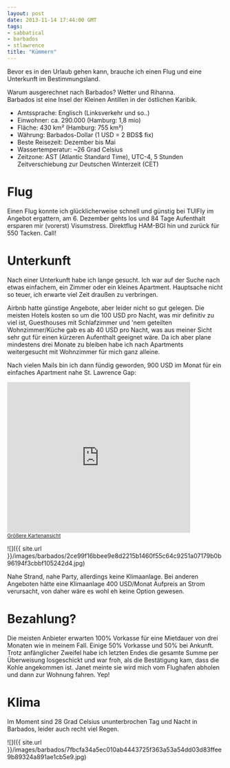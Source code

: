 ```yaml
---
layout: post
date: 2013-11-14 17:44:00 GMT
tags:
- sabbatical
- barbados
- stlawrence
title: "Kümmern"
---
```

Bevor es in den Urlaub gehen kann, brauche ich einen Flug und eine Unterkunft im Bestimmungsland.

Warum ausgerechnet nach Barbados? Wetter und Rihanna.  
Barbados ist eine Insel der Kleinen Antillen in der östlichen Karibik.

- Amtssprache: Englisch (Linksverkehr und so..)
- Einwohner: ca. 290.000 (Hamburg: 1,8 mio)
- Fläche: 430 km² (Hamburg: 755 km²)
- Währung: Barbados-Dollar (1 USD = 2 BDS$ fix)
- Beste Reisezeit: Dezember bis Mai
- Wassertemperatur: ~26 Grad Celsius
- Zeitzone: AST (Atlantic Standard Time), UTC-4, 5 Stunden Zeitverschiebung zur Deutschen Winterzeit (CET)

# Flug

Einen Flug konnte ich glücklicherweise schnell und günstig bei TUIFly im Angebot ergattern, am 6. Dezember gehts los und 84 Tage Aufenthalt ersparen mir (vorerst) Visumstress. Direktflug HAM-BGI hin und zurück für 550 Tacken. Call!

# Unterkunft

Nach einer Unterkunft habe ich lange gesucht. Ich war auf der Suche nach etwas einfachem, ein Zimmer oder ein kleines Apartment. Hauptsache nicht so teuer, ich erwarte viel Zeit draußen zu verbringen.

Airbnb hatte günstige Angebote, aber leider nicht so gut gelegen. Die meisten Hotels kosten so um die 100 USD pro Nacht, was mir definitiv zu viel ist, Guesthouses mit Schlafzimmer und 'nem geteilten Wohnzimmer/Küche gab es ab 40 USD pro Nacht, was aus meiner Sicht sehr gut für einen kürzeren Aufenthalt geeignet wäre. Da ich aber plane mindestens drei Monate zu bleiben habe ich nach Apartments weitergesucht mit Wohnzimmer für mich ganz alleine.

Nach vielen Mails bin ich dann fündig geworden, 900 USD im Monat für ein einfaches Apartment nahe St. Lawrence Gap:

<p><iframe frameborder="0" height="350" marginheight="0" marginwidth="0" scrolling="no" src="https://maps.google.de/maps?f=q&amp;source=s_q&amp;hl=de&amp;q=Hilton+Rd,+Welches,+Oistins,+Christ+Church,+Barbados&amp;aq=&amp;sll=51.175806,10.454119&amp;sspn=12.311233,23.48877&amp;ie=UTF8&amp;geocode=FYVzxwAdXS5z_A&amp;split=0&amp;hq=&amp;hnear=Hilton+Rd,+Welches,+Oistins,+Christ+Church,+Barbados&amp;ll=13.071237,-59.560355&amp;spn=0.018665,0.022938&amp;t=m&amp;z=14&amp;output=embed" width="425"></iframe><br /><small><a href="https://maps.google.de/maps?f=q&amp;source=embed&amp;hl=de&amp;q=Hilton+Rd,+Welches,+Oistins,+Christ+Church,+Barbados&amp;aq=&amp;sll=51.175806,10.454119&amp;sspn=12.311233,23.48877&amp;ie=UTF8&amp;geocode=FYVzxwAdXS5z_A&amp;split=0&amp;hq=&amp;hnear=Hilton+Rd,+Welches,+Oistins,+Christ+Church,+Barbados&amp;ll=13.071237,-59.560355&amp;spn=0.018665,0.022938&amp;t=m&amp;z=14">Größere Kartenansicht</a></small></p>

![]({{ site.url }}/images/barbados/2ce99f16bbee9e8d2215b1460f55c64c9251a07179b0b96194f3cbbf105242d4.jpg)  

Nahe Strand, nahe Party, allerdings keine Klimaanlage. Bei anderen Angeboten hätte eine Klimaanlage 400 USD/Monat Aufpreis an Strom verursacht, von daher wäre es wohl eh keine Option gewesen.

# Bezahlung?

Die meisten Anbieter erwarten 100% Vorkasse für eine Mietdauer von drei Monaten wie in meinem Fall. Einige 50% Vorkasse und 50% bei Ankunft. Trotz anfänglicher Zweifel habe ich letzten Endes die gesamte Summe per Überweisung losgeschickt und war froh, als die Bestätigung kam, dass die Kohle angekommen ist. Janet meinte sie wird mich vom Flughafen abholen und dann zur Wohnung fahren. Yep!

# Klima

Im Moment sind 28 Grad Celsius ununterbrochen Tag und Nacht in Barbados, leider auch recht viel Regen.

![]({{ site.url }}/images/barbados/7fbcfa34a5ec010ab4443725f363a53a54dd03d83ffee9b89324a891ae1cb5e9.jpg)  
